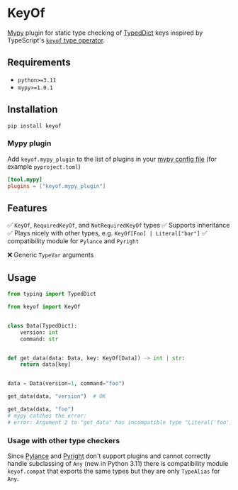 # KeyOf

[Mypy](https://mypy-lang.org/) plugin for static type checking of [TypedDict](https://peps.python.org/pep-0589/) keys
inspired by TypeScript's [`keyof` type operator](https://www.typescriptlang.org/docs/handbook/2/keyof-types.html).

## Requirements

- `python>=3.11`
- `mypy>=1.0.1`

## Installation

```shell
pip install keyof
```

### Mypy plugin

Add `keyof.mypy_plugin` to the list of plugins in your [mypy config file](https://mypy.readthedocs.io/en/latest/config_file.html)
(for example `pyproject.toml`)

```toml
[tool.mypy]
plugins = ["keyof.mypy_plugin"]
```

## Features

✅ `KeyOf`, `RequiredKeyOf`, and `NotRequiredKeyOf` types
✅ Supports inheritance
✅ Plays nicely with other types, e.g. `KeyOf[Foo] | Literal["bar"]`
✅ compatibility module for `Pylance` and `Pyright`

❌ Generic `TypeVar` arguments

## Usage

```python
from typing import TypedDict

from keyof import KeyOf


class Data(TypedDict):
    version: int
    command: str


def get_data(data: Data, key: KeyOf[Data]) -> int | str:
    return data[key]


data = Data(version=1, command="foo")

get_data(data, "version")  # OK

get_data(data, "foo")
# mypy catches the error:
# error: Argument 2 to "get_data" has incompatible type "Literal['foo']"; expected "Literal['version', 'command']"
```

### Usage with other type checkers

Since [Pylance](https://marketplace.visualstudio.com/items?itemName=ms-python.vscode-pylance) and [Pyright](https://microsoft.github.io/pyright/#/) don't support plugins
and cannot correctly handle subclassing of `Any` (new in Python 3.11) there is compatibility module `keyof.compat` that exports the same types but they are only `TypeAlias` for `Any`.
